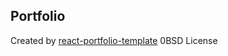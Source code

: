 ## Portfolio

Created by [react-portfolio-template](https://github.com/chetanverma16/react-portfolio-template/) 0BSD License

